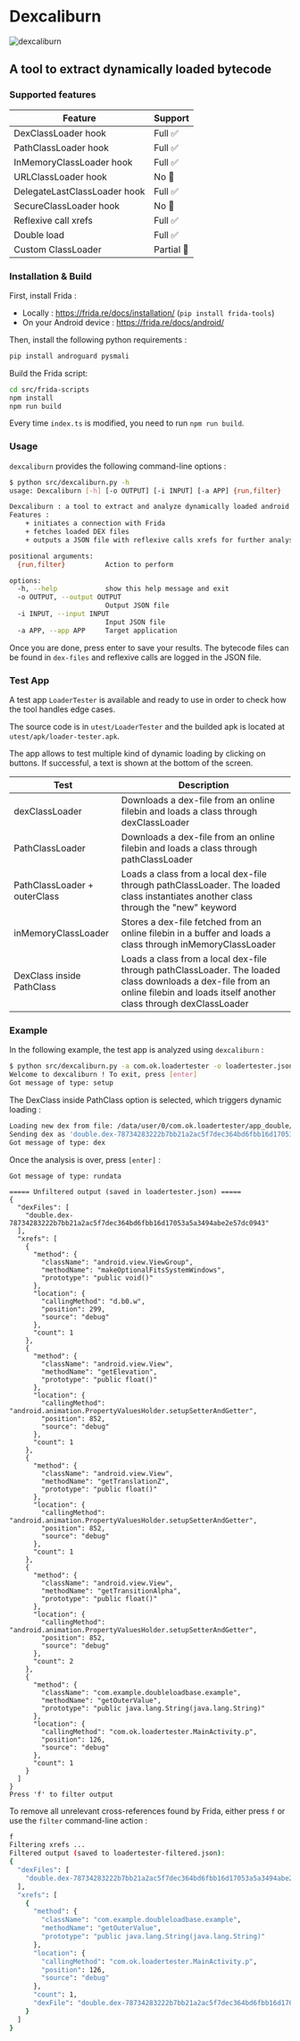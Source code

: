 # Dexcaliburn

![dexcaliburn](assets/imgs/dexcaliburn.jpg)

## A tool to extract dynamically loaded bytecode

### Supported features

| Feature | Support |
|---------|---------|
| DexClassLoader hook | Full :white_check_mark: |
| PathClassLoader hook | Full :white_check_mark: |
| InMemoryClassLoader hook | Full :white_check_mark: |
| URLClassLoader hook | No :no_entry_sign: |
| DelegateLastClassLoader hook | Full :white_check_mark: |
| SecureClassLoader hook | No :no_entry_sign: |
| Reflexive call xrefs | Full :white_check_mark: |
| Double load | Full :white_check_mark: |
| Custom ClassLoader | Partial :large_orange_diamond: |


### Installation & Build

First, install Frida :
 + Locally : https://frida.re/docs/installation/ (`pip install frida-tools`)
 + On your Android device : https://frida.re/docs/android/

Then, install the following python requirements :

```bash
pip install androguard pysmali
```

Build the Frida script:

```bash
cd src/frida-scripts
npm install
npm run build
```

Every time `index.ts` is modified, you need to run `npm run build`.

### Usage

`dexcaliburn` provides the following command-line options :
```bash
$ python src/dexcaliburn.py -h
usage: Dexcaliburn [-h] [-o OUTPUT] [-i INPUT] [-a APP] {run,filter}

Dexcaliburn : a tool to extract and analyze dynamically loaded android bytecode.
Features :
    + initiates a connection with Frida
    + fetches loaded DEX files
    + outputs a JSON file with reflexive calls xrefs for further analysis

positional arguments:
  {run,filter}          Action to perform

options:
  -h, --help            show this help message and exit
  -o OUTPUT, --output OUTPUT
                        Output JSON file
  -i INPUT, --input INPUT
                        Input JSON file
  -a APP, --app APP     Target application
```

Once you are done, press enter to save your results. The bytecode files can be found in `dex-files` and reflexive calls are logged in the JSON file.

### Test App

A test app `LoaderTester` is available and ready to use in order to check how the tool handles edge cases.

The source code is in `utest/LoaderTester` and the builded apk is located at `utest/apk/loader-tester.apk`.

The app allows to test multiple kind of dynamic loading by clicking on buttons. If successful, a text is shown at the bottom of the screen.  

| Test | Description |
|---------|---------|
| dexClassLoader | Downloads a dex-file from an online filebin and loads a class through dexClassLoader  |
| PathClassLoader | Downloads a dex-file from an online filebin and loads a class through pathClassLoader |
| PathClassLoader + outerClass | Loads a class from a local dex-file through pathClassLoader. The loaded class instantiates another class through the "new" keyword |
| inMemoryClassLoader | Stores a dex-file fetched from an online filebin in a buffer and loads a class through inMemoryClassLoader |
| DexClass inside PathClass | Loads a class from a local dex-file through pathClassLoader. The loaded class downloads a dex-file from an online filebin and loads itself another class through dexClassLoader |

### Example

In the following example, the test app is analyzed using `dexcaliburn` :

```bash
$ python src/dexcaliburn.py -a com.ok.loadertester -o loadertester.json run
Welcome to dexcaliburn ! To exit, press [enter]
Got message of type: setup
```

The DexClass inside PathClass option is selected, which triggers dynamic loading :

```bash
Loading new dex from file: /data/user/0/com.ok.loadertester/app_double/double.dex
Sending dex as 'double.dex-78734283222b7bb21a2ac5f7dec364bd6fbb16d17053a5a3494abe2e57dc0943'
Got message of type: dex
```

Once the analysis is over, press `[enter]` :

```
Got message of type: rundata

===== Unfiltered output (saved in loadertester.json) =====
{
  "dexFiles": [
    "double.dex-78734283222b7bb21a2ac5f7dec364bd6fbb16d17053a5a3494abe2e57dc0943"
  ],
  "xrefs": [
    {
      "method": {
        "className": "android.view.ViewGroup",
        "methodName": "makeOptionalFitsSystemWindows",
        "prototype": "public void()"
      },
      "location": {
        "callingMethod": "d.b0.w",
        "position": 299,
        "source": "debug"
      },
      "count": 1
    },
    {
      "method": {
        "className": "android.view.View",
        "methodName": "getElevation",
        "prototype": "public float()"
      },
      "location": {
        "callingMethod": "android.animation.PropertyValuesHolder.setupSetterAndGetter",
        "position": 852,
        "source": "debug"
      },
      "count": 1
    },
    {
      "method": {
        "className": "android.view.View",
        "methodName": "getTranslationZ",
        "prototype": "public float()"
      },
      "location": {
        "callingMethod": "android.animation.PropertyValuesHolder.setupSetterAndGetter",
        "position": 852,
        "source": "debug"
      },
      "count": 1
    },
    {
      "method": {
        "className": "android.view.View",
        "methodName": "getTransitionAlpha",
        "prototype": "public float()"
      },
      "location": {
        "callingMethod": "android.animation.PropertyValuesHolder.setupSetterAndGetter",
        "position": 852,
        "source": "debug"
      },
      "count": 2
    },
    {
      "method": {
        "className": "com.example.doubleloadbase.example",
        "methodName": "getOuterValue",
        "prototype": "public java.lang.String(java.lang.String)"
      },
      "location": {
        "callingMethod": "com.ok.loadertester.MainActivity.p",
        "position": 126,
        "source": "debug"
      },
      "count": 1
    }
  ]
}
Press 'f' to filter output
```

To remove all unrelevant cross-references found by Frida, either press `f` or use the `filter` command-line action :

```bash
f
Filtering xrefs ...
Filtered output (saved to loadertester-filtered.json):
{
  "dexFiles": [
    "double.dex-78734283222b7bb21a2ac5f7dec364bd6fbb16d17053a5a3494abe2e57dc0943"
  ],
  "xrefs": [
    {
      "method": {
        "className": "com.example.doubleloadbase.example",
        "methodName": "getOuterValue",
        "prototype": "public java.lang.String(java.lang.String)"
      },
      "location": {
        "callingMethod": "com.ok.loadertester.MainActivity.p",
        "position": 126,
        "source": "debug"
      },
      "count": 1,
      "dexFile": "double.dex-78734283222b7bb21a2ac5f7dec364bd6fbb16d17053a5a3494abe2e57dc0943"
    }
  ]
}
```

